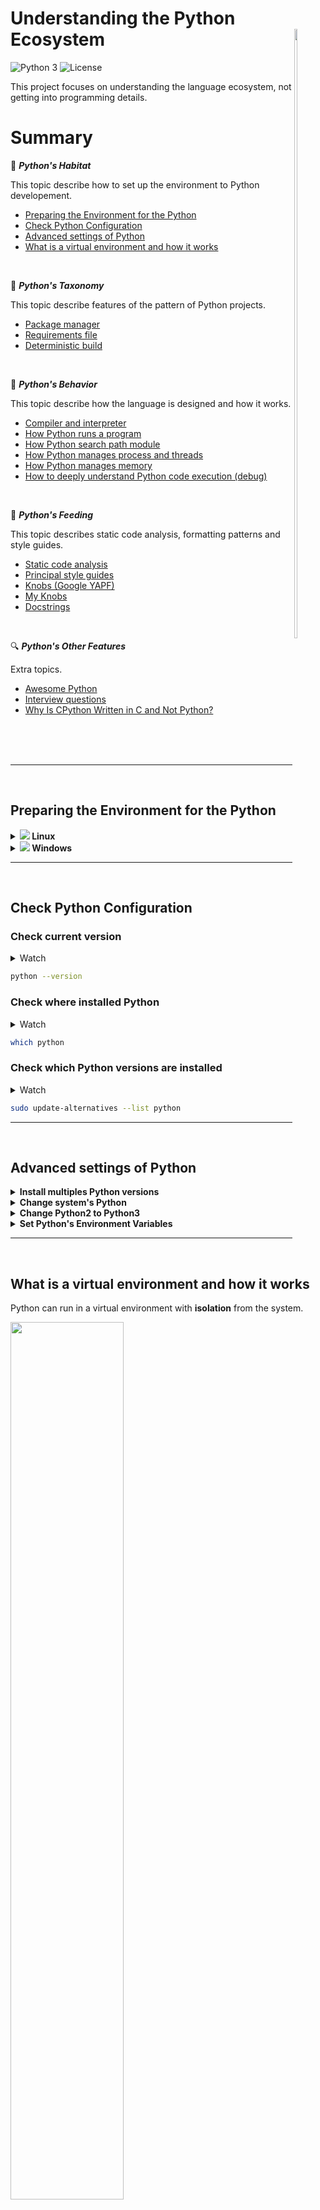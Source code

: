# Understanding the Python Ecosystem <img src="images/python_logo.png" width="10%" height="50%" align="right" valign="center"/> 

![Python 3](https://img.shields.io/badge/python-3-blue.svg)
![License](https://img.shields.io/badge/Code%20License-MIT-blue.svg)

This project focuses on understanding the language ecosystem, not getting into programming details.

# Summary

:sunrise_over_mountains: **_Python's Habitat_**

This topic describe how to set up the environment to Python developement.
- [Preparing the Environment for the Python](#preparing-the-environment-for-the-python)
- [Check Python Configuration](#check-python-configuration)
- [Advanced settings of Python](#advanced-settings-of-python)
- [What is a virtual environment and how it works](#What-is-a-virtual-environment-and-how-it-works)

<br/>

:snake: **_Python's Taxonomy_**

This topic describe features of the pattern of Python projects.
- [Package manager](#package-manager)
- [Requirements file](#requirements-file)
- [Deterministic build](#deterministic-build)
<!-- - Principals Files -->

<br/>

:anger: **_Python's Behavior_**

This topic describe how the language is designed and how it works.
- [Compiler and interpreter](#compiler-and-interpreter)
- [How Python runs a program](#how-python-runs-a-program)
- [How Python search path module](#how-python-search-path-module)
- [How Python manages process and threads](#how-python-manages-process-and-threads)
- [How Python manages memory](#how-python-manages-memory)
- [How to deeply understand Python code execution (debug)](#how-to-deeply-understand-python-code-execution)

<!-- 
- threads
- process
- Concurrency async
- Debug
-->

<br/>

:bug: **_Python's Feeding_**

This topic describes static code analysis, formatting patterns and style guides.
- [Static code analysis](#static-code-analysis)
- [Principal style guides](#principal-style-guides)
- [Knobs (Google YAPF)](https://github.com/google/yapf#id11)
- [My Knobs](#my-knobs)
- [Docstrings](#docstrings)

<!-- TODO - https://realpython.com/documenting-python-code/
TODO - https://docs.python-guide.org/ -->


<br/>

:mag: **_Python's Other Features_**

Extra topics.
- [Awesome Python](https://github.com/vinta/awesome-python) 
- [Interview questions](#interview-questions)
- [Why Is CPython Written in C and Not Python?](https://realpython.com/cpython-source-code-guide/#why-is-cpython-written-in-c-and-not-python)

<br/>
<br/>
<br/>

---

<br/>

## **Preparing the Environment for the Python**

<details>
    <summary><b><a href="#preparing-the-environment-for-the-python"><img src="images/icon_ubuntu.png"/></a> Linux</b></summary>
  
  Python needs a set of tools that are system requirements. If necessary, install these requirements with this command:
  ```bash
  sudo apt update

  sudo apt install\
    software-properties-common\
    build-essential\
    libffi-dev\
    python3-pip\
    python3-dev\
    python3-venv\
    python3-setuptools\
    python3-pkg-resources
  ```
  
  Now, the environment is done to install Python
  ```bash
  sudo apt install python
  ```
  <br/>
</details>

<details>
  <summary><b>  <a href="#preparing-the-environment-for-the-python"><img src="images/icon_windows.png"/></a> Windows</b></summary>

  On Windows, I recommend using the package manager [chocolatey](https://chocolatey.org/) and set your Powershell to can work as admin. See [this](devpos/infra-as-code) tutorial.

  Now, install Python
  ```powershell
  choco install python 
  ```
  
  <img src='images/windows_python_4.png' height=auto width="100%">
  <img src='images/windows_python_5.png' height=auto width="100%">
  
  <br/>
  
  Test
  ```powershell
  python --version 
  ```
  
  <img src='images/windows_python_6.png' height=100% width="100%">

  <br/>
</details>

---

<br/>

## **Check Python Configuration**
### Check **current version**

<details>	
  <summary> Watch</summary>
  <img src='images/version_python.gif' height=auto width="100%">
</details>

```bash
python --version
```

### Check **where** installed Python
<details>	
  <summary> Watch</summary>
  <img src='images/which_python.gif' height=auto width="100%">
</details>

```bash
which python
```

### Check **which Python versions** are installed
<details>	
  <summary> Watch</summary>
  <img src='images/list_versions.gif' height=auto width="100%">
</details>
  
```bash
sudo update-alternatives --list python
```

---

<br/>

## **Advanced settings of Python**

<details>	
   <summary><b> Install multiples Python versions</b></summary>
  <!-- ### **Install multiples Python versions** -->
  Sometimes you might work on different projects at the same time with different versions of Python. Normally I using Anaconda is the easiest solution, however, can there are restricted.
  
  1. Add repository
     <details>	
       <summary> Watch</summary>
       <img src='images/install_python.gif' height=auto width="100%">
     </details>
  
     This PPA contains more recent Python versions packaged for Ubuntu.
     ```bash
     sudo add-apt-repository ppa:deadsnakes/ppa -y
     ```
  
  2. Update packeages
     ```bash
     sudo apt update -y
     ```
     
  3. Check which python version is installed
     ```bash
     python --version
     ```
     
  4. Install Python
     ```bash
     sudo apt install python3.<VERSION>
     ```
  <br/>
</details>
   

<details>	
   <summary><b> Change system's Python</b></summary>
  
  Before installed other versions of Python it's necessary set which system's Python will be use.
  
  1. Use `update-alternatives`
  
     It's possible use the `update-alternatives` command to set priority to different versions of the same software installed in Ubuntu systems. Now, define priority of versions:
     
     ```bash
     sudo update-alternatives --install /usr/bin/python python /usr/bin/python3.11 1
     
     sudo update-alternatives --install /usr/bin/python python /usr/bin/python3.10 2
      
     sudo update-alternatives --install /usr/bin/python python /usr/bin/python3.8 3
  
     sudo update-alternatives --install /usr/bin/python python /usr/bin/python3.6 4
     ```
  
     In directory `/usr/bin` will be create simbolic link: `/usr/bin/python -> /etc/alternatives/python*`
  
  2. Choose version
  
     <details>	
       <summary> Watch</summary>
       <img src='images/change_python.gif' height=auto width="100%">
     </details>
  
     ```bash
     sudo update-alternatives --config python
     ```
  
  3. Test
     ```bash
     python --version
     ```
  <br/>
</details>


<details>
  <summary><b> Change Python2 to Python3</b></summary>
  
  If return Python **2**, try set a alias in `/home/$USER/.bashrc`, see this [example](https://github.com/brunocampos01/home-sweet-home/blob/master/config/.bashrc).
  
  ```bash
  alias python=python3
  ```
  
  **NOTE:**
  The important thing to realize is that Python 3 is not backwards compatible with Python 2. This means that if you try to run Python 2 code as Python 3, it will probably break.

  <br/>
</details>

  
  <details>
    <summary><b> Set Python's Environment Variables</b></summary>
  
  <!-- ### **Set Python's Environment Variables** -->
  - To individual project `PYTHONPATH` search path until module. Example: [Apache Airflow](https://airflow.apache.org/) read `dag\` folder and add automatically any file that is in this directory. 
  - To interpreter `PYTHONHOME` indicate standard packages.
  
  <br/>
  
   <details>
     <summary><b>    Set PYTHONPATH</b></summary>
    
   1. Open profile
      ```bash
      sudo vim ~/.bashrc
      ```
    
   2. Insert Python PATH
      ```bash
      export PYTHONHOME=/usr/bin/python<NUMER_VERSION>
      ```
    
   3. Update profile/bashrc
      ```bash
      source ~/.bashrc
      ```
    
   4. Test
      ```bash
      >>> import sys
      >>> from pprint import pprint
      >>> pprint(sys.path)
      ['',
       '/usr/lib/python311.zip',
       '/usr/lib/python3.11',
       '/usr/lib/python3.11/lib-dynload',
       '/usr/local/lib/python3.11/dist-packages',
       '/usr/lib/python3/dist-packages']
      ```
      
      Example with Apache Airflow
      ```bash
      >>> import sys
      >>> from pprint import pprint
      >>> pprint(sys.path)
      ['',
       '/home/project_name/dags',
       '/home/project_name/config',
       '/home/project_name/utilities',
       ...
       ]
      ```
   </details>
   <br/>
</details>


---

<br/>

## **What is a virtual environment and how it works**
Python can run in a virtual environment with **isolation** from the system. 

<img src="images/virtualenv.png"  align="center" height=auto width=60%/>

###### Image source: https://vincenttechblog.com/fix-change-python-virtualenv-settings/

<br/>

<details>
  <summary><b> Arquitecture of Execution</b></summary>

  <img src="images/org_python.jpg"  align="center" height=auto width=70%/>
  
  <br/>
  
  Virtualenv enables us to create multiple Python environments which are isolated from the global Python environment as well as from each other.
  
  <img src="images/org_python_virtualenv.jpg" align="center" height=auto width=70%/>
  
  <br/>
  
  When Python is initiating, it analyzes the path of its binary. In a virtual environment, it's actually just a copy or Symbolic link to your system's Python binary. Next, set the `sys.prefix` location which is used to locate the `site-packages` (third party packages/libraries)
  
  
  <img src="images/virtualenv.jpg" align="middle" height=auto width=50%/>
  
  <br/>
  
  #### **Symbolic link**
  - `sys.prefix` points to the virtual environment directory.
  - `sys.base.prefix` points to the **non-virtual** environment.
  
  #### **Folder of virtual environment**
  ```bash
  ll
  
  # random.py -> /usr/lib/python3.6/random.py
  # reprlib.py -> /usr/lib/python3.6/reprlib.py
  # re.py -> /usr/lib/python3.6/re.py
  # ...
  ```
  
  ```bash
  tree
  
  ├── bin
  │   ├── activate
  │   ├── activate.csh
  │   ├── activate.fish
  │   ├── easy_install
  │   ├── easy_install-3.8
  │   ├── pip
  │   ├── pip3
  │   ├── pip3.8
  │   ├── python -> python3.8
  │   ├── python3 -> python3.8
  │   └── python3.8 -> /Library/Frameworks/Python.framework/Versions/3.8/bin/python3.8
  ├── include
  ├── lib
  │   └── python3.8
  │       └── site-packages
  └── pyvenv.cfg
  ```
  
</details>

<details>
  <summary><b> Create Virtual Environment</b></summary>  
  <details>	
      <summary> Watch</summary>
      <img src='images/create_virtualenv.gif' height=auto width="100%">
  </details>
    
  Create virtual environment
  ```bash
  virtualenv -p python3  <NAME_ENVIRONMENT>
  ```
    
  Activate 
  ```bash
  source <NAME_ENVIRONMENT>/bin/activate
  ```
  <br/>
</details>

---

<br/>

## **Package manager**
<details>
  <summary><b> Pipenv</b></summary> 
  
  Create and manage automatically a virtualenv for your projects, as well as adds/removes packages from your Pipfile as you install/uninstall packages. It also generates the ever-important `Pipfile.lock`, which is used to produce deterministic builds.
  
  #### **Features**
  - Deterministic builds
  - Separates development and production environment packages into a single file `Pipefile`
  - Automatically adds/removes packages from your `Pipfile`
  - Automatically create and manage a virtualenv
  - Check PEP 508 requirements
  - Check installed package safety
  
  #### **Pipfile X requirements**
  ```bash
  # Pipfile
  
  [[source]]
  name = "pypi"
  url = "https://pypi.org/simple"
  verify_ssl = true
  
  [dev-packages]
  
  [packages]
  requests = "*"
  numpy = "==1.18.1"
  pandas = "==1.0.1"
  wget = "==3.2"
  
  [requires]
  python_version = "3.8"
  platform_system = 'Linux'
  ```
  
  ```bash
  # requirements.txt
  
  requests
  matplotlib==3.1.3
  numpy==1.18.1
  pandas==1.0.1
  wget==3.2
  ```
  
  <br/>
  
  ### **Install**
  ```bash
  pip3 install --user pipenv
  ```
  
  <br/>

  ### Create Pipfile and virtual environment
  1. Create environment
     <details>	
       <summary> Watch</summary>
       <img src='images/pipenv.gif' height=auto width="100%">
     </details>
  
     ```bash
     pipenv --python 3
     ```
  
  2. See **where** virtual environment is installed
     ```bash
     pipenv --venv
     ```
  
  3. Activate environment
     ```bash
     pipenv run
     ```
  
  4. Install packages with Pipefile
     ```bash
     pipenv install flask
     # or
     pipenv install --dev flask
     ```
  
  5. Create lock file
     <details>	
       <summary> Watch</summary>
       <img src='images/pipenv_lock.gif' height=auto width="100%">
     </details>
   
     ```bash
     pipenv lock
     ```
     <br/>
</details>

<details>
  <summary><b> Python Package Index</b></summary> 
   
   [Doc Python Package Index](https://pypi.org/)
   <br/>
</details>

<details>
  <summary><b> Poetry</b></summary> 
    
   [Doc Poetry](https://python-poetry.org/)
   <br/>
</details>

<details>
  <summary><b> Conda</b></summary> 
  
  [Doc Conda](https://docs.conda.io/en/latest/)
  <br/>
</details>

---

<br/>

## **Requirements File**
`Requirements.txt` is file containing a list of items to be installed using pip install.

<details>	
  <summary><b> Principal Comands</b></summary>

  1. Visualize instaled packages
  ```bash
  pip3 freeze
  ```
  
  2. Generate file `requirements.txt`
  ```bash
  pip3 freeze > requirements.txt
  ```
  
  3. Test 
  ```bash
  cat requirements.txt
  ```
  
  4. Install packages in requirements
  ```bash
  pip3 install -r requirements.txt
  ```
  <br/>
</details>

---

<br/>

## **Deterministic Build**
<!-- ### **The issue with Pip** -->
Using pip and `requirements.txt` file, have a **real issue here is that the build isn’t [deterministic](https://pt.wikipedia.org/wiki/Algoritmo_determin%C3%ADstico)**. What I mean by that is, given the same input (the `requirements.txt` file), pip does not always produce the same environment.


### **pip-tools**
A set of command line tools to help you keep your pip-based packages fresh and ensure the deterministic build.

#### **Features**
- Distinguish direct dependencies and versions
- Freeze a set of exact packages and versions that we know work
- Make it reasonably easy to update packages
- Take advantage of pip's hash checking to give a little more confidence that packages haven't been modified (DNS attack)
- Stable

<details>	
  <summary><b> Principal Comands</b></summary>

  1. Install
  ```
  pip install pip-tools
  ```
  
  2. Get packages's version
  ```bash
  pip3 freeze > requirements.in
  ```
  
  3. Generate hashes and list dependeces
  ```bash
  pip-compile --generate-hashes requirements.in
  ```
  output: [requirements.txt](requirements.txt)
  
  4. Install packages and hash checking
  ```bash
  pip-compile --generate-hashes requirements.in
  ```
  <br/>

</details>	

---

<br/>

## **Compiler and interpreter**
CPython can be defined as both an interpreter and a compiler.
- The **compiler** converts the `.py` source file into a `.pyc` bytecode for the Python virtual machine.
- The **interpreter** executes this bytecode on the virtual machine.

<img src="images/interpreter.png"  align="center" height=auto width=80%/>

<br/>


<!-- <details>	
  <summary><b> CPython's Design</b></summary> -->

### **CPython's Design**
The principal feature of [CPython](https://en.wikipedia.org/wiki/CPython#:~:text=8%20External%20links-,Design,bytecode%20at%20any%20one%20time.), is that it makes use of a global interpreter lock (GIL). This is a mechanism used in computer-language interpreters to synchronize the execution of threads so that only one native thread can execute at a time. 
<br/>
Therefore, for a CPU-bound task in Python, single-process multi-thread Python program would not improve the performance. However, this does not mean multi-thread is useless in Python. For a I/O-bound task in Python, multi-thread could be used to improve the program performance.

<details>	
  <summary><b> Multithreading in Python</b></summary>
  The Python has multithreads despite the GIL. Using Python threading, we are able to make better use of the CPU sitting idle when waiting for the I/O bound, how memory I/O, hard drive I/O, network I/O.
  
  <img src="images/multithread.png"  align="center" height=auto width=80%/>
  
  <br/>
  
  This can happen when multiple threads are servicing separate clients. One thread may be waiting for a client to reply, and another may be waiting for a database query to execute, while the third thread is actually processing Python code or other example is read multiples images from disk.
  
  **NOTE:** we would have to be careful and use locks when necessary. Lock and unlock make sure that only one thread could write to memory at one time, but this will also introduce some overhead. 
  
  <!--
  ver mais sobre thread and process
  https://leimao.github.io/blog/Python-Concurrency-High-Level/ -->
  
   <br/>
</details>

<details>	
  <summary><b> Community Consensus</b></summary>

  Removing the GIL would have made **Python 3 slower in comparison to Python 2** in single-threaded performance. Other problem if remove the GIL it's would **broke the existing C extensions** which depend heavily on the solution that the GIL provides.
  <br/>
  Although many proposals have been made to eliminate the GIL, the general consensus has been that in most cases, the advantages of the GIL outweigh the disadvantages; in the few cases where the GIL is a bottleneck, the application should be built around the multiprocessing structure.
  
  <br/>
</details>


---

<br/>

## **How Python runs a program**
1. Tokenize the source code: `Parser/tokenizer.c`
2. Parse the stream of tokens into an Abstract Syntax Tree (AST): `Parser/parser.c`
3. Transform AST into a Control Flow Graph: `Python/compile.c`
4. Emit bytecode based on the Control Flow Graph: `Python/compile.c`


---

<br/>

## **How Python search path module**
When Python executes this statement:
```python
import my_lib
```
The interpreter searches `my_lib.py` a list of directories
assembled from the following sources: <!-- montada a partir das seguintes fontes: -->
- Current directory
- The list of directories contained in the **PYTHONPATH** environment variable
- In directory which Python was is installed. E.g. 
  <img src="images/show_path_lib.png"  align="center" height=auto width=80%/>


The resulting search can be accessed using the **sys** module:
```python
import sys

sys.paths
# ['', '/usr/lib/python38.zip', 
# '/usr/lib/python3.8',
# '/usr/lib/python3.8/lib-dynload',
# '/home/campos/.local/lib/#python3.8/site-packages',
# '/usr/local/lib/python3.8/dist-packages',
# '/usr/lib/python3/dist-packages']
```

<br/>

Now, to see where a packeage was imported from you can use the attribute `__file__`:
```python
import zipp

zipp.__file__
# '/usr/lib/python3/dist-packages/zipp.py'
```

> NOTE: you can see that the `__file__` directory is in the list of directories searched by the interpreter.

<!-- TODO
- how check what was imported ?
  - `dir()` function
- package initiazion
  - __init__
  - __all__
https://realpython.com/python-modules-packages/#package-initialization -->

---

<br/>

## **How Python manages process and threads**

TODO

<!-- 
https://realpython.com/python-gil/
https://realpython.com/courses/speed-python-concurrency/
https://realpython.com/intro-to-python-threading/
https://data-flair.training/blogs/python-multithreading/
https://sobolevn.me/2020/06/how-async-should-have-been
-->

---

<br/>

## **How Python manages memory**

TODO

<!-- https://realpython.com/courses/how-python-manages-memory/ -->


---

<br/>

## **How to deeply understand Python code execution**


TODO

<!-- trace via Pycharm
trace via VS CODE
trace memory allocations: https://docs.python.org/3/library/tracemalloc.html#module-tracemalloc
code coverage: https://pypi.org/project/coverage/
PySnooper: https://github.com/cool-RR/PySnooper -->


---

<br/>

## **Static code analysis**
The static code analysis serves to **evaluate the coding**. This analysis must be done before submitting for a code review. The static code analysis can check:
- Code styling analysis
- Comment styling analysis
- Error detection
- Duplicate code detection
- Unused code detection
- Complexity analysis
- Security linting

The characteristics of a static analysis are:
- Provides insight into code without executing it
- Can automate code quality maintenance
- Can automate the search for bugs at the early stages
- Can automate the finding of security problems

A lint, is a [static code analysis tool](https://en.wikipedia.org/wiki/Lint_(software)).

<details>	
  <summary><b> Pylint</b></summary>

  [Pylint](https://pylint.org/) is a lint that checks for errors in Python code, tries to enforce a coding standard and looks for code smells. The principal features is:
  - Pylint follow the [PEP8](https://www.python.org/dev/peps/pep-0008/) style guide.
  - It's possible automate with Jenkins.
  - It is fully customizable through a `.pylintrc` file where you can choose which errors or agreements are relevant to you.
  - Usage
    ```bash
    # Get Errors & Warnings
    pylint -rn <file/dir> --rcfile=<.pylintrc>

    # Get Full Report
    pylint <file/dir> --rcfile=<.pylintrc>
    ```  
  <details>	
  <summary><b> Example execution</b></summary>
    <img src="images/pylint_example.gif"  align="center" height=auto width=100%/>
  <br/>
  </details>
  
  <br/>
</details>

<details>	
  <summary><b> Pyflakes</b></summary>

  [Documentation Pyflakes](https://github.com/PyCQA/pyflakes)
  <br/>
</details>

<details>	
  <summary><b> Mypy</b></summary>

  [Documentation Mypy](http://mypy-lang.org/)
  <br/>
</details>

<details>	
  <summary><b> Prospector</b></summary>

  [Documentation Propector](https://prospector.landscape.io/en/master/) 
  <br/>
</details>

---

<br/>

## Other Tools to make an effective Python style guide
<details>	
  <summary><b> Isort</b></summary>

  [isort](https://pypi.org/project/isort/) is a Python tool/library for sorting imports alphabetically, automatically divided into sections. It is very useful in projects where we deal with a lot of imports [6].
  ```bash
  # sort the whole project
  isort --recursive ./src/
  
  # just check for errors
  isort script.py --check-only
  ``` 
  <br/>
</details>

<details>	
  <summary><b> Unify</b></summary>

  Someone likes to write them in single quotes, someone in double ones. To unify the whole project, there is a tool that allows you to automatically align with your style guide — [unify](https://pypi.python.org/pypi/unify) [6].
  ```bash
  unify --in-place -r ./src/
  ```
  Work recursively for files in the folder.
  
  <br/>
</details>

<details>	
  <summary><b> docformatter</b></summary>

  [Docformater](https://pypi.org/project/docformatter/) is utility helps to bring your docstring under the [PEP 257](https://www.python.org/dev/peps/pep-0257/) [6]. The agreement specifies how documentation should be written.
  ```bash
  docformatter --in-place example.py
  ```
  
  <br/>
</details>

<details>	
  <summary><b> Autoformatters</b></summary>

  There are also automatic code formatters now, here are the popular one [6]:
  - [yapf](https://github.com/google/yapf) (here you can make a align with your own style guide)
  - [black](https://github.com/psf/black) (you don't need a style guide because you don't have a choice)
  - [autopep8](https://github.com/hhatto/autopep8) (makes your python script to conform PEP8 style guide)
  
  <br/>
</details>

<details>	
  <summary><b> Settings files to text editor and IDE</b></summary>

  - EditorConfig
  - Gitattributes
 
 <br/>
</details>

---

<br/>

## **Principal style guides**
To make the code consistent and make sure it's readable the _style guides_ can help.
- [Google style guide: THE BETTER](https://google.github.io/styleguide/pyguide.html) 
- [Real Python: Naming Conventions](https://realpython.com/python-pep8/#naming-conventions)
- [PEP 08: Style Guide](https://www.python.org/dev/peps/pep-0008/)
- [PEP 257: Docstrings](https://www.python.org/dev/peps/pep-0257/)
- [PEP 484: Type Hints](https://www.python.org/dev/peps/pep-0484/)

---

<br/>

## **My Knobs**

<details>
  <summary><b> Identation and Length</b></summary> 
  
  - 4 spaces
  - Limit all lines to a maximum **72 characteres to docstring or comments**
  - Limit all lines to a maximum **79 characteres to code**  
  <br/>
</details>

<details>
  <summary><b> Naming Convention</b></summary> 

  - Class Name (camelCase): `CapWords()`
  - Variables (snack_case): `cat_words`
  - Constants: `MAX_OVERFLOW`
  <br/>
</details>


<details>
  <summary><b> Exception</b></summary> 
  
  Limit the clausule `try:` minimal code necessary.
  
  Yes:
  ```Python
  try:
      value = collection[key]
  except KeyError:
      return key_not_found(key)
  else:
      return handle_value(value)
  ```
  
  No:
  ```Python
  try:
      # Too broad!
      return handle_value(collection[key])
  except KeyError:
      # Will also catch KeyError raised by handle_value()
      return key_not_found(key)
  ```
  
  - The goal to answer the question **"What went wrong?"** programmatically rather than just claiming that _"There was a problem"_
  <br/>
</details>

<details>
  <summary><b> Return</b></summary> 
  
  "_Should explicitly state this as return None_"
  
  - Be consistent in return statements.
  - Todas as instruções de retorno em uma função devem retornar uma expressão ou nenhuma delas deve.
  
  Yes:
  ```Python
  def foo(x):
      if x >= 0:
          return math.sqrt(x)
      else:
          return None
  ```
  
  No:
  ```Python
  def foo(x):
      if x >= 0:
          return math.sqrt(x)
  ```
  <br/>
</details>

---

<br/>

## **Docstrings**

Docstrings must have:
- Args
- Returns
- Raises


<details>
  <summary><b> Example Google Style Guide</b></summary> 

  ```Python
  def fetch_bigtable_rows(big_table, keys, other_silly_variable=None):
      """Fetches rows from a Bigtable.
  
      Retrieves rows pertaining to the given keys from the Table instance
      represented by big_table.  Silly things may happen if
      other_silly_variable is not None.
  
      Args:
          big_table: An open Bigtable Table instance.
          keys: A sequence of strings representing the key of each table row
              to fetch.
          other_silly_variable: Another optional variable, that has a much
              longer name than the other args, and which does nothing.
  
      Returns:
          A dict mapping keys to the corresponding table row data
          fetched. Each row is represented as a tuple of strings. For
          example:
  
          {'Serak': ('Rigel VII', 'Preparer'),
           'Zim': ('Irk', 'Invader'),
           'Lrrr': ('Omicron Persei 8', 'Emperor')}
  
          If a key from the keys argument is missing from the dictionary,
          then that row was not found in the table.
  
      Raises:
          IOError: An error occurred accessing the bigtable.Table object.
      """
      return None
  ``` 
  <br/>
</details>


<!-- TODO
- Side effects: https://realpython.com/defining-your-own-python-function/#side-effects
- return: https://realpython.com/defining-your-own-python-function/#exiting-a-function -->

---

<br/>

## **Interview Questions**

<details>
  <summary><b> Virtual Environment</b></summary> 

  1. What is virtual environment in Python?
  2. How to create and use a virtual environment in Python?
  3. How do Python virtual environments work?
</details>


---

<br/>

<details>	
  <summary><b> References</b></summary>
  
  - 1: [Python 3 Installation & Setup Guide](https://realpython.com/installing-python/)
  - 2: [An Effective Python Environment: Making Yourself at Home](https://realpython.com/effective-python-environment/)
  - 3: [Import Scripts as Modules](https://realpython.com/python-import/#import-scripts-as-modules)
  - 4: [Python Modules and Packages – An Introduction](https://realpython.com/python-modules-packages/)
  - 5: [What Is the Python Global Interpreter Lock (GIL)?](https://realpython.com/python-gil/)
  - 6: [7 tips to make an effective python style guide](https://luminousmen.com/post/7-tips-to-make-an-effective-python-style-guide)
  - 7: [Python Static Analysis Tools](https://luminousmen.com/post/python-static-analysis-tools)
  - 8: [My unpopular opinion about black code formatter](https://luminousmen.com/post/my-unpopular-opinion-about-black-code-formatter)
  <br/>
</details>

---

<p  align="left">
<br/>
<a href="mailto:brunocampos01@gmail.com" target="_blank"><img src="https://github.com/brunocampos01/devops/blob/master/images/email.png" alt="Gmail" width="30">
</a>
<a href="https://stackoverflow.com/users/8329698/bruno-campos" target="_blank"><img src="https://github.com/brunocampos01/devops/blob/master/images/stackoverflow.png" alt="Stackoverflow" width="30">
</a>
<a href="https://www.linkedin.com/in/brunocampos01" target="_blank"><img src="https://github.com/brunocampos01/devops/blob/master/images/linkedin.png" alt="LinkedIn" width="30"></a>
<a href="https://github.com/brunocampos01" target="_blank"><img src="https://github.com/brunocampos01/devops/blob/master/images/github.png" alt="GitHub" width="30"></a>
<a href="https://medium.com/@brunocampos01" target="_blank"><img src="https://github.com/brunocampos01/devops/blob/master/images/medium.png" alt="Medium" width="30">
</a>
<a rel="license" href="http://creativecommons.org/licenses/by-sa/4.0/"><img alt="Creative Commons License" style="border-width:0" src="https://i.creativecommons.org/l/by-sa/4.0/88x31.png",  align="right" /></a><br/>
</p>
